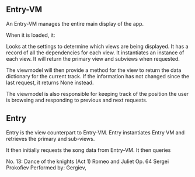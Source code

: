 ## Entry-VM

An Entry-VM manages the entire main display of the app.

When it is loaded, it:

Looks at the settings to determine which views are being displayed. It has a record of all the dependencies for each view. It instantiates an instance of each view. It will return the primary view and subviews when requested.

The viewmodel will then provide a method for the view to return the data dictionary for the current track. If the information has not changed since the last request, it returns None instead.

The viewmodel is also responsible for keeping track of the position the user is browsing and responding to previous and next requests.

## Entry

Entry is the view counterpart to Entry-VM. Entry instantiates Entry VM and retrieves the primary and sub-views.

It then initially requests the song data from Entry-VM. It then queries



No. 13: Dance of the knights (Act 1)
Romeo and Juliet Op. 64
Sergei Prokofiev
Performed by: Gergiev,
